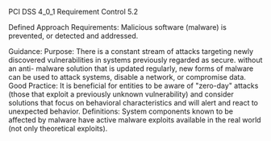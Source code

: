 PCI DSS 4_0_1 Requirement Control 5.2

Defined Approach Requirements:
Malicious software (malware) is prevented, or detected and addressed.

Guidance:
Purpose: There is a constant stream of attacks targeting newly discovered vulnerabilities in systems previously regarded as secure. without an anti- malware solution that is updated regularly, new forms of malware can be used to attack systems, disable a network, or compromise data. Good Practice: It is beneficial for entities to be aware of "zero-day" attacks (those that exploit a previously unknown vulnerability) and consider solutions that focus on behavioral characteristics and will alert and react to unexpected behavior. Definitions: System components known to be affected by malware have active malware exploits available in the real world (not only theoretical exploits).